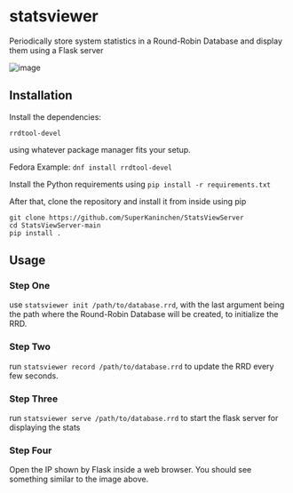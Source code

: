 # statsviewer

Periodically store system statistics in a Round-Robin Database
and display them using a Flask server

![image](https://user-images.githubusercontent.com/16620882/206309294-c71309bc-ec87-4e06-a086-36bbd78cf802.png)

## Installation

Install the dependencies:
```
rrdtool-devel
```
using whatever package manager fits your setup.

Fedora Example: `dnf install rrdtool-devel`

Install the Python requirements using `pip install -r requirements.txt`

After that, clone the repository and install it from inside using pip

```
git clone https://github.com/SuperKaninchen/StatsViewServer
cd StatsViewServer-main
pip install .
```

## Usage

### Step One

use `statsviewer init /path/to/database.rrd`, with the last argument
being the path where the Round-Robin Database will be created, to
initialize the RRD.

### Step Two

run `statsviewer record /path/to/database.rrd` to update the RRD every few seconds.

### Step Three

run `statsviewer serve /path/to/database.rrd` to start the flask server for displaying the stats

### Step Four

Open the IP shown by Flask inside a web browser. You should see something similar to the image above.
